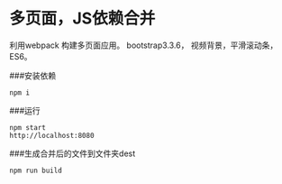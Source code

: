 
# 多页面，JS依赖合并

利用webpack 构建多页面应用。 bootstrap3.3.6， 视频背景，平滑滚动条，ES6。


###安装依赖
```
npm i
```


###运行
```
npm start
http://localhost:8080
```


###生成合并后的文件到文件夹dest
```
npm run build
```
